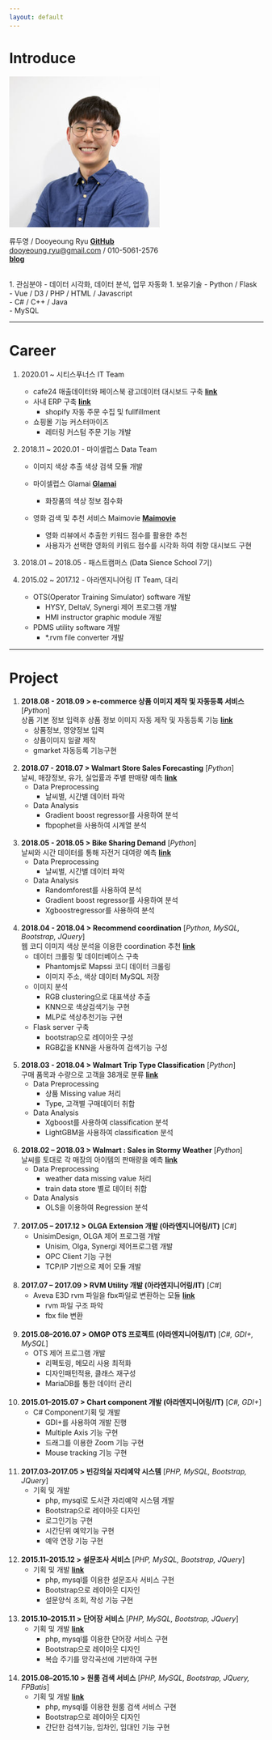 ```yaml
---
layout: default
---
```


#  Introduce 
<img class="profile-picture" src="rdy.jpg">

류두영 / Dooyeoung Ryu  [**GitHub**](https://github.com/dooyeoung) <br>
dooyeoung.ryu@gmail.com / 010-5061-2576 <br>
[**blog**](https://dooyeoung.tistory.com/)

<br>
1. 관심분야 
	- 데이터 시각화, 데이터 분석, 업무 자동화
1. 보유기술 
	- Python / Flask  <br>
	- Vue / D3 / PHP / HTML / Javascript<br>
	- C# / C++ / Java  <br>
	- MySQL <br>


---

# Career
1. 2020.01 ~ 시티스푸너스 IT Team
	- cafe24 매출데이터와 페이스북 광고데이터 대시보드 구축 [**link**](http://3.35.234.223:7000/analysis)
	- 사내 ERP 구축 [**link**](http://3.35.234.223:7000/order/)
		- shopify 자동 주문 수집 및 fullfillment 
	- 쇼핑몰 기능 커스터마이즈
		- 레터링 커스텀 주문 기능 개발

1. 2018.11 ~ 2020.01 - 마이셀럽스 Data Team
	- 이미지 색상 추출 색상 검색 모듈 개발
	
	- 마이셀럽스 Glamai  [**Glamai**](https://play.google.com/store/apps/details?id=com.mycelebs.glamai&hl=ko&gl=US)
		- 화장품의 색상 정보 점수화
	- 영화 검색 및 추천 서비스 Maimovie [**Maimovie**](https://play.google.com/store/apps/details?id=com.mycelebs.maimovie&hl=ko&gl=US) 
		- 영화 리뷰에서 추출한 키워드 점수를 활용한 추천 
		- 사용자가 선택한 영화의 키워드 점수를 시각화 하여 취향 대시보드 구현
1. 2018.01 ~ 2018.05 - 패스트캠퍼스 (Data Sience School 7기)
1. 2015.02 ~ 2017.12 - 아라엔지니어링  IT Team, 대리 
	- OTS(Operator Training Simulator) software 개발
		- HYSY, DeltaV, Synergi 제어 프로그램 개발
		- HMI instructor graphic module 개발
	- PDMS utility software 개발
		- \*.rvm file converter 개발

---

# Project
1. **2018.08 - 2018.09 > e-commerce 상품 이미지 제작 및 자동등록 서비스** [*Python*] <br>
상품 기본 정보 입력후 상품 정보 이미지 자동 제작 및 자동등록 기능 [**link**](https://github.com/dooyeoung/e-commerce_util)
	- 상품정보, 영양정보 입력
	- 상품이미지 일괄 제작
	- gmarket 자동등록 기능구현
<br><br>
1. **2018.07 - 2018.07 > Walmart Store Sales Forecasting** [*Python*] <br>
날씨, 매장정보, 유가, 실업률과 주별 판매량 예측  [**link**](https://github.com/dooyeoung/bike_sharing_demand)
	- Data Preprocessing
		- 날씨별, 시간별 데이터 파악 
	- Data Analysis 
		- Gradient boost regressor를 사용하여 분석
		- fbpophet을 사용하여 시계열 분석
<br><br>
1. **2018.05 - 2018.05 > Bike Sharing Demand** [*Python*] <br>
날씨와 시간 데이터를 통해 자전거 대여량 예측  [**link**](https://github.com/dooyeoung/bike_sharing_demand)
	- Data Preprocessing
		- 날씨별, 시간별 데이터 파악 
	- Data Analysis
		- Randomforest를 사용하여 분석
		- Gradient boost regressor를 사용하여 분석
		- Xgboostregressor를 사용하여 분석 
<br><br>
1. **2018.04 - 2018.04 > Recommend coordination** [*Python, MySQL, Bootstrap, JQuery*] <br>
웹 코디 이미지 색상 분석을 이용한 coordination 추천  [**link**](https://github.com/dooyeoung/codi_recommendation)
	- 데이터 크롤링 및 데이터베이스 구축
		- Phantomjs로 Mapssi 코디 데이터 크롤링
		- 이미지 주소, 색상 데이터 MySQL 저장
	- 이미지 분석
		- RGB clustering으로 대표색상 추출
		- KNN으로 색상검색기능 구현
		- MLP로 색상추천기능 구현
	- Flask server 구축
		- bootstrap으로 레이아웃 구성
		- RGB값을 KNN을 사용하여 검색기능 구성
<br><br>
1. **2018.03 - 2018.04 > Walmart Trip Type Classification** [*Python*] <br>
구매 품목과 수량으로 고객을 38개로 분류  [**link**](https://github.com/dooyeoung/walmart_recruiting_trip_type_classification)
	- Data Preprocessing
		- 상품 Missing value 처리
		- Type, 고객별 구매데이터 취합
	- Data Analysis
		- Xgboost를 사용하여 classification 분석
		- LightGBM을 사용하여 classification 분석
<br><br>
1. **2018.02 – 2018.03 > Walmart : Sales in Stormy Weather** [*Python*] <br>
날씨를 토대로 각 매장의 아이템의 판매량을 예측  [**link**](https://github.com/dooyeoung/walmart_recruiting2_stormy_weather)
	- Data Preprocessing
		- weather data missing value 처리
		- train data store 별로 데이터 취합
	- Data Analysis
		- OLS을 이용하여 Regression 분석
<br><br> 
1. **2017.05 – 2017.12 > OLGA Extension 개발 (아라엔지니어링/IT)** [*C#*]
	- UnisimDesign, OLGA 제어 프로그램 개발
		- Unisim, Olga, Synergi 제어프로그램 개발
		- OPC Client 기능 구현
		- TCP/IP 기반으로 제어 모듈 개발
<br><br>
1. **2017.07 – 2017.09 > RVM Utility 개발 (아라엔지니어링/IT)** [*C#*]
	- Aveva E3D rvm 파일을 fbx파일로 변환하는 모듈 [**link**](https://github.com/ryudooyeoung/RVMUtility)
		- rvm 파일 구조 파악
		- fbx file 변환
<br><br>
1. **2015.08–2016.07 > OMGP OTS 프로젝트 (아라엔지니어링/IT)** [*C#, GDI+, MySQL*]
	- OTS 제어 프로그램 개발
		- 리펙토링, 메모리 사용 최적화
		- 디자인패턴적용, 클래스 재구성
		- MariaDB를 통한 데이터 관리
<br><br>
1. **2015.01–2015.07 > Chart component 개발 (아라엔지니어링/IT)** [*C#, GDI+*]
	- C# Component기획 및 개발
		- GDI+를 사용하여 개발 진행
		- Multiple Axis 기능 구현
		- 드래그를 이용한 Zoom 기능 구현
		- Mouse tracking 기능 구현
<br><br>
1. **2017.03-2017.05 > 빈강의실 자리예약 시스템** [*PHP, MySQL, Bootstrap, JQuery*]
	- 기획 및 개발
		- php, mysql로 도서관 자리예약 시스템 개발
		- Bootstrap으로 레이아웃 디자인
		- 로그인기능 구현
		- 시간단위 예약기능 구현
		- 예약 연장 기능 구현
<br><br>
1. **2015.11–2015.12 > 설문조사 서비스** [*PHP, MySQL, Bootstrap, JQuery*]
	- 기획 및 개발 [**link**](http://13.209.50.95:8877/survey/)
		- php, mysql를 이용한 설문조사 서비스 구현
		- Bootstrap으로 레이아웃 디자인
		- 설문양식 조회, 작성 기능 구현
<br><br>
1. **2015.10–2015.11 > 단어장 서비스** [*PHP, MySQL, Bootstrap, JQuery*]
	- 기획 및 개발 [**link**](http://13.209.50.95:8877/wordnote/)
		- php, mysql를 이용한 단어장 서비스 구현
		- Bootstrap으로 레이아웃 디자인
		- 복습 주기를 망각곡선에 기반하여 구현
<br><br>
1. **2015.08–2015.10 > 원룸 검색 서비스** [*PHP, MySQL, Bootstrap, JQuery, FPBatis*]
	- 기획 및 개발 [**link**](http://13.209.50.95:8877/room/)
		- php, mysql를 이용한 원룸 검색 서비스 구현
		- Bootstrap으로 레이아웃 디자인
		- 간단한 검색기능, 임차인, 임대인 기능 구현

<br><br>
---